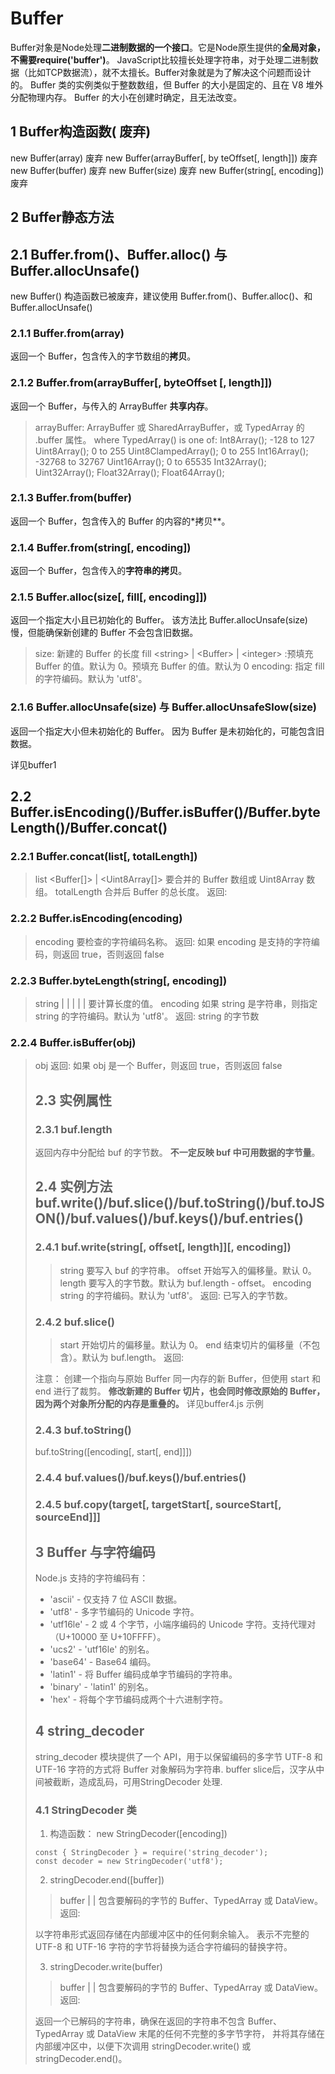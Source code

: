# Buffer
Buffer对象是Node处理**二进制数据的一个接口**。它是Node原生提供的**全局对象，不需要require('buffer')**。
JavaScript比较擅长处理字符串，对于处理二进制数据（比如TCP数据流），就不太擅长。Buffer对象就是为了解决这个问题而设计的。
Buffer 类的实例类似于整数数组，但 Buffer 的大小是固定的、且在 V8 堆外分配物理内存。 Buffer 的大小在创建时确定，且无法改变。
## 1 Buffer构造函数( 废弃)

new Buffer(array) 废弃
new Buffer(arrayBuffer[, by teOffset[, length]]) 废弃
new Buffer(buffer) 废弃
new Buffer(size) 废弃
new Buffer(string[, encoding]) 废弃


## 2 Buffer静态方法

## 2.1 Buffer.from()、Buffer.alloc() 与 Buffer.allocUnsafe()
new Buffer() 构造函数已被废弃，建议使用 Buffer.from()、Buffer.alloc()、和 Buffer.allocUnsafe()


### 2.1.1 Buffer.from(array)
 返回一个 Buffer，包含传入的字节数组的**拷贝**。
### 2.1.2  Buffer.from(arrayBuffer[, byteOffset [, length]])
 返回一个 Buffer，与传入的 ArrayBuffer **共享内存**。
> arrayBuffer: ArrayBuffer 或 SharedArrayBuffer，或 TypedArray 的 .buffer 属性。
> where TypedArray() is one of:
> Int8Array();  -128 to 127 
> Uint8Array();  0 to 255
> Uint8ClampedArray();  0 to 255
> Int16Array();  -32768 to 32767
> Uint16Array();  0 to 65535
> Int32Array();
>  Uint32Array();
> Float32Array();
>  Float64Array();

### 2.1.3 Buffer.from(buffer)
返回一个 Buffer，包含传入的 Buffer 的内容的*拷贝**。
### 2.1.4 Buffer.from(string[, encoding])
 返回一个 Buffer，包含传入的**字符串的拷贝**。
### 2.1.5 Buffer.alloc(size[, fill[, encoding]])
 返回一个指定大小且已初始化的 Buffer。 该方法比 Buffer.allocUnsafe(size) 慢，但能确保新创建的 Buffer 不会包含旧数据。
> size: 新建的 Buffer 的长度
>  fill \<string\> | \<Buffer\> | \<integer\> :预填充 Buffer 的值。默认为 0。预填充 Buffer 的值。默认为 0
> encoding: 指定 fill 的字符编码。默认为 'utf8'。

### 2.1.6 Buffer.allocUnsafe(size) 与 Buffer.allocUnsafeSlow(size)
返回一个指定大小但未初始化的 Buffer。 因为 Buffer 是未初始化的，可能包含旧数据。

详见buffer1


## 2.2 Buffer.isEncoding()/Buffer.isBuffer()/Buffer.byteLength()/Buffer.concat()

### 2.2.1 Buffer.concat(list[, totalLength])

> list <Buffer[]> | <Uint8Array[]> 要合并的 Buffer 数组或 Uint8Array 数组。
> totalLength <integer> 合并后 Buffer 的总长度。
> 返回: <Buffer>


### 2.2.2 Buffer.isEncoding(encoding)

> encoding <string> 要检查的字符编码名称。
> 返回: <boolean>
> 如果 encoding 是支持的字符编码，则返回 true，否则返回 false


### 2.2.3 Buffer.byteLength(string[, encoding])

> string <string> | <Buffer> | <TypedArray> | <DataView> | <ArrayBuffer> | <SharedArrayBuffer> 要计算长度的值。
> encoding <string> 如果 string 是字符串，则指定 string 的字符编码。默认为 'utf8'。
> 返回: <integer> string 的字节数

### 2.2.4 Buffer.isBuffer(obj)
> obj <Object>
> 返回: <boolean>
> 如果 obj 是一个 Buffer，则返回 true，否则返回 false


## 2.3 实例属性

### 2.3.1 buf.length
返回内存中分配给 buf 的字节数。 **不一定反映 buf 中可用数据的字节量**。



## 2.4 实例方法 buf.write()/buf.slice()/buf.toString()/buf.toJSON()/buf.values()/buf.keys()/buf.entries()

### 2.4.1 buf.write(string[, offset[, length]][, encoding])
> string <string> 要写入 buf 的字符串。
> offset <integer> 开始写入的偏移量。默认 0。
> length <integer> 要写入的字节数。默认为 buf.length - offset。
> encoding <string> string 的字符编码。默认为 'utf8'。
> 返回: <integer> 已写入的字节数。

### 2.4.2 buf.slice()

> start <integer> 开始切片的偏移量。默认为 0。
> end <integer> 结束切片的偏移量（不包含）。默认为 buf.length。
> 返回: <Buffer>

注意： 创建一个指向与原始 Buffer 同一内存的新 Buffer，但使用 start 和 end 进行了裁剪。
**修改新建的 Buffer 切片，也会同时修改原始的 Buffer，因为两个对象所分配的内存是重叠的。**
详见buffer4.js 示例

### 2.4.3 buf.toString()

buf.toString([encoding[, start[, end]]])

### 2.4.4 buf.values()/buf.keys()/buf.entries()

### 2.4.5 buf.copy(target[, targetStart[, sourceStart[, sourceEnd]]]


## 3 Buffer 与字符编码

Node.js 支持的字符编码有：

- 'ascii' - 仅支持 7 位 ASCII 数据。
- 'utf8' - 多字节编码的 Unicode 字符。
- 'utf16le' - 2 或 4 个字节，小端序编码的 Unicode 字符。支持代理对（U+10000 至 U+10FFFF）。
- 'ucs2' - 'utf16le' 的别名。
- 'base64' - Base64 编码。
- 'latin1' - 将 Buffer 编码成单字节编码的字符串。
- 'binary' - 'latin1' 的别名。
- 'hex' - 将每个字节编码成两个十六进制字符。


## 4 string_decoder

string_decoder 模块提供了一个 API，用于以保留编码的多字节 UTF-8 和 UTF-16 字符的方式将 Buffer 对象解码为字符串.
buffer slice后，汉字从中间被截断，造成乱码，可用StringDecoder  处理.
### 4.1 StringDecoder 类

1. 构造函数： new StringDecoder([encoding])

```
const { StringDecoder } = require('string_decoder');
const decoder = new StringDecoder('utf8');
```

2. stringDecoder.end([buffer])
> buffer <Buffer> | <TypedArray> | <DataView> 包含要解码的字节的 Buffer、TypedArray 或 DataView。
> 返回: <string>

以字符串形式返回存储在内部缓冲区中的任何剩余输入。 表示不完整的 UTF-8 和 UTF-16 字符的字节将替换为适合字符编码的替换字符。

3. stringDecoder.write(buffer)
> buffer <Buffer> | <TypedArray> | <DataView> 包含要解码的字节的 Buffer、TypedArray 或 DataView。
> 返回: <string>

返回一个已解码的字符串，确保在返回的字符串不包含 Buffer、TypedArray 或 DataView 末尾的任何不完整的多字节字符，
并将其存储在内部缓冲区中，以便下次调用 stringDecoder.write() 或 stringDecoder.end()。



















